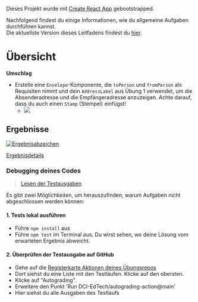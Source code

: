 Dieses Projekt wurde mit [Create React App](https://github.com/facebookincubator/create-react-app) gebootstrapped.

Nachfolgend findest du einige Informationen, wie du allgemeine Aufgaben durchführen kannst.<br>
Die aktuellste Version dieses Leitfadens findest du [hier](https://github.com/facebookincubator/create-react-app/blob/master/packages/react-scripts/template/README.md).

# Übersicht

**Umschlag**

* Erstelle eine `Envelope`-Komponente, die `toPerson` und `fromPerson` als Requisiten nimmt und dein `AddressLabel` aus Übung 1 verwendet, um die Absenderadresse und die Empfängeradresse anzuzeigen. Achte darauf, dass du auch einen `Stamp` (Stempel) einfügst!
	* ![](https://i.imgur.com/ZfbWp0R.png)

[//]: # (autograding info start)
## Ergebnisse
  [![Ergebnisabzeichen](../../blob/badges/.github/badges/autograding/badge.svg)](https://github.com/DigitalCareerInstitute/SPA-component-render-envelop/actions)
  
  [Ergebnisdetails](https://github.com/DigitalCareerInstitute/SPA-component-render-envelop/actions)
  
  ### Debugging deines Codes
  > [Lesen der Testausgaben](https://github.com/DCI-EdTech/autograding-setup/wiki/Reading-test-outputs)
  
  Es gibt zwei Möglichkeiten, um herauszufinden, warum Aufgaben nicht abgeschlossen werden können:
  #### 1. Tests lokal ausführen
  - Führe `npm install` aus
  - Führe `npm test` im Terminal aus. Du wirst sehen, wo deine Lösung vom erwarteten Ergebnis abweicht.
  
  #### 2. Überprüfen der Testausgabe auf GitHub
  - Gehe auf die [Registerkarte Aktionen deines Übungsrepos](https://github.com/DigitalCareerInstitute/SPA-component-render-envelop/actions)
  - Dort siehst du eine Liste mit den Testläufen. Klicke auf den obersten.
  - Klicke auf "Autograding".
  - Erweitere den Punkt 'Run DCI-EdTech/autograding-action@main'
  - Hier siehst du alle Ausgaben des Testlaufs

[//]: # (autograding info end)
